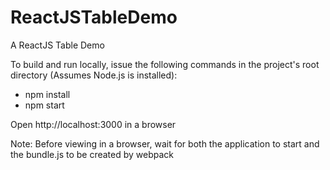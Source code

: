 # ReactJSTableDemo
A ReactJS Table Demo

To build and run locally, issue the following commands in the project's root directory (Assumes Node.js is installed):
- npm install
- npm start

Open http://localhost:3000 in a browser

Note: Before viewing in a browser, wait for both the application to start and 
the bundle.js to be created by webpack